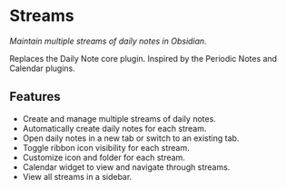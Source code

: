 # Streams

*Maintain multiple streams of daily notes in Obsidian.*

Replaces the Daily Note core plugin.
Inspired by the Periodic Notes and Calendar plugins.


## Features

- Create and manage multiple streams of daily notes.
- Automatically create daily notes for each stream.
- Open daily notes in a new tab or switch to an existing tab.
- Toggle ribbon icon visibility for each stream.
- Customize icon and folder for each stream.
- Calendar widget to view and navigate through streams.
- View all streams in a sidebar.